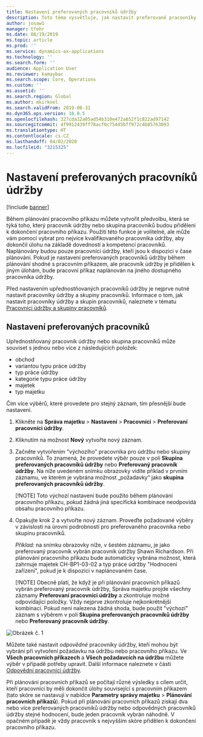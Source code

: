 ```yaml
---
title: Nastavení preferovaných pracovníků údržby
description: Toto téma vysvětluje, jak nastavit preferované pracovníky údržby v modulu Správa majetku.
author: josaw1
manager: tfehr
ms.date: 08/19/2019
ms.topic: article
ms.prod: ''
ms.service: dynamics-ax-applications
ms.technology: ''
ms.search.form: ''
audience: Application User
ms.reviewer: kamaybac
ms.search.scope: Core, Operations
ms.custom: ''
ms.assetid: ''
ms.search.region: Global
ms.author: mkirknel
ms.search.validFrom: 2019-08-31
ms.dyn365.ops.version: 10.0.5
ms.openlocfilehash: 327cda12a05ad54b310e472a652f1c822ad97142
ms.sourcegitcommit: 4f9912439ff78acf0c754d5bff972c4b85763093
ms.translationtype: HT
ms.contentlocale: cs-CZ
ms.lasthandoff: 04/02/2020
ms.locfileid: "3215325"
---
```

# <a name="set-up-preferred-maintenance-workers"></a>Nastavení preferovaných pracovníků údržby

[!include [banner](../../includes/banner.md)]

 

Během plánování pracovního příkazu můžete vytvořit předvolbu, která se týká toho, který pracovník údržby nebo skupina pracovníků budou přiděleni k dokončení pracovního příkazu. Použití této funkce je volitelné, ale může vám pomoci vybrat pro nejvíce kvalifikovaného pracovníka údržby, aby dokončil úlohu na základě dovedností a kompetencí pracovníků. Naplánovány budou pouze pracovníci údržby, kteří jsou k dispozici v čase plánování. Pokud je nastavení preferovaných pracovníků údržby během plánování shodné s pracovním příkazem, ale pracovník údržby je přidělen k jiným úlohám, bude pracovní příkaz naplánován na jiného dostupného pracovníka údržby.

Před nastavením upřednostňovaných pracovníků údržby je nejprve nutné nastavit pracovníky údržby a skupiny pracovníků. Informace o tom, jak nastavit pracovníky údržby a skupin pracovníků, naleznete v tématu [Pracovníci údržby a skupiny pracovníků](../setup-for-objects/workers-and-worker-groups.md).

## <a name="set-up-preferred-workers"></a>Nastavení preferovaných pracovníků

Upřednostňovaný pracovník údržby nebo skupina pracovníků může souviset s jednou nebo více z následujících položek:

- obchod  
- variantou typu práce údržby  
- typ práce údržby  
- kategorie typu práce údržby  
- majetek  
- typ majetku  

Čím více výběrů, které provedete pro stejný záznam, tím přesnější bude nastavení.

1. Klikněte na **Správa majetku** > **Nastavení** > **Pracovníci** > **Preferovaní pracovníci údržby**.

2. Kliknutím na možnost **Nový** vytvořte nový záznam.

3. Začněte vytvořením "výchozího" pracovníka pro údržbu nebo skupiny pracovníků. To znamená, že provedete výběr pouze v poli **Skupina preferovaných pracovníků údržby** nebo **Preferovaný pracovník údržby**. Na níže uvedeném snímku obrazovky vidíte příklad v prvním záznamu, ve kterém je vybrána možnost „požadavky“ jako **skupina preferovaných pracovníků údržby**.

    [!NOTE] Toto výchozí nastavení bude použito během plánování pracovního příkazu, pokud žádná jiná specifická kombinace neodpovídá obsahu pracovního příkazu.

4. Opakujte krok 2 a vytvořte nový záznam. Proveďte požadované výběry v závislosti na úrovni podrobností pro preferovaného pracovníka nebo skupinu pracovníků. 

    *Příklad:* na snímku obrazovky níže, v šestém záznamu, je jako preferovaný pracovník vybrán pracovník údržby Shawn Richardson. Při plánování pracovního příkazu bude automaticky vybrána možnost, která zahrnuje majetek CH-BP1-03-02 a typ práce údržby "Hodnocení zařízení", pokud je k dispozici v naplánovaném čase.

    [!NOTE] Obecně platí, že když je při plánování pracovních příkazů vybrán preferovaný pracovník údržby, Správa majetku projde všechny záznamy **Preferovaní pracovníci údržby** a zkontroluje možné odpovídající položky. Vždy nejprve zkontroluje nejkonkrétnější kombinaci. Pokud není nalezena žádná shoda, bude použit "výchozí" záznam s výběrem v poli **Skupina preferovaných pracovníků údržby** nebo **Preferovaný pracovník údržby**.

![Obrázek č. 1](media/02-work-order-scheduling.png)

Můžete také nastavit *odpovědné* pracovníky údržby, kteří mohou být vybráni při vytvoření požadavku na údržbu nebo pracovního příkazu. Ve **Všech pracovních příkazech** a **Všech požadavcích na údržbu** můžete výběr v případě potřeby upravit. Další informace naleznete v části [Odpovědní pracovníci údržby](../setup-for-maintenance-requests/responsible-workers.md).

Při plánování pracovních příkazů se počítají různé výsledky s cílem určit, kteří pracovníci by měli dokončit úlohy související s pracovním příkazem (tato skóre se nastavují v nabídce **Parametry správy majetku** > **Plánování pracovních příkazů**). Pokud při plánování pracovních příkazů získají dva nebo více preferovaných pracovníků údržby nebo odpovědných pracovníků údržby stejné hodnocení, bude jeden pracovník vybrán náhodně. V opačném případě je vždy pracovník s nejvyšším skóre přidělen k dokončení pracovního příkazu.

